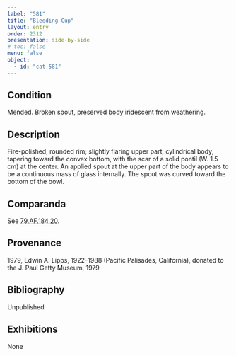 ```yaml
---
label: "581"
title: "Bleeding Cup"
layout: entry
order: 2312
presentation: side-by-side
# toc: false
menu: false
object:
  - id: "cat-581"
---
```


## Condition

Mended. Broken spout, preserved body iridescent from weathering.

## Description

Fire-polished, rounded rim; slightly flaring upper part; cylindrical body, tapering toward the convex bottom, with the scar of a solid pontil (W. 1.5 cm) at the center. An applied spout at the upper part of the body appears to be a continuous mass of glass internally. The spout was curved toward the bottom of the bowl.

## Comparanda

See [79.AF.184.20](#cat).

## Provenance

1979, Edwin A. Lipps, 1922–1988 (Pacific Palisades, California), donated to the J. Paul Getty Museum, 1979

## Bibliography

Unpublished

## Exhibitions

None